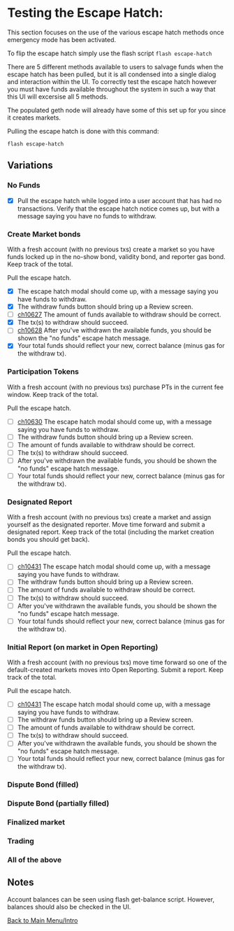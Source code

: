 # Testing the Escape Hatch:

This section focuses on the use of the various escape hatch methods once emergency mode has been activated.

To flip the escape hatch simply use the flash script `flash escape-hatch`

There are 5 different methods available to users to salvage funds when the escape hatch has been pulled, but it is all condensed into a single dialog and interaction within the UI. To correctly test the escape hatch however you must have funds available throughout the system in such a way that this UI will excersise all 5 methods.

The populated geth node will already have some of this set up for you since it creates markets.

Pulling the escape hatch is done with this command:

```
flash escape-hatch
```

## Variations

### No Funds

- [x] Pull the escape hatch while logged into a user account that has had no transactions. Verify that the escape hatch notice comes up, but with a message saying you have no funds to withdraw.

### Create Market bonds

With a fresh account (with no previous txs) create a market so you have funds locked up in the no-show bond, validity bond, and reporter gas bond. Keep track of the total.

Pull the escape hatch.

- [x] The escape hatch modal should come up, with a message saying you have funds to withdraw.
- [x] The withdraw funds button should bring up a Review screen.
- [ ] [ch10627](https://app.clubhouse.io/augur/story/10627/escape-hatch-with-create-market-funds-to-withdraw-incorrect) The amount of funds available to withdraw should be correct. 
- [x] The tx(s) to withdraw should succeed.
- [ ] [ch10628](https://app.clubhouse.io/augur/story/10628/after-withdrawing-funds-review-screen-continues-to-be-shown) After you've withdrawn the available funds, you should be shown the "no funds" escape hatch message. 
- [x] Your total funds should reflect your new, correct balance (minus gas for the withdraw tx).

### Participation Tokens

With a fresh account (with no previous txs) purchase PTs in the current fee window. Keep track of the total.

Pull the escape hatch.

- [ ] [ch10630](https://app.clubhouse.io/augur/story/10630/pts-are-not-redeemable-through-the-escape-hatch-modal) The escape hatch modal should come up, with a message saying you have funds to withdraw.
- [ ] The withdraw funds button should bring up a Review screen.
- [ ] The amount of funds available to withdraw should be correct. 
- [ ] The tx(s) to withdraw should succeed.
- [ ] After you've withdrawn the available funds, you should be shown the "no funds" escape hatch message. 
- [ ] Your total funds should reflect your new, correct balance (minus gas for the withdraw tx).

### Designated Report

With a fresh account (with no previous txs) create a market and assign yourself as the designated reporter. Move time forward and submit a designated report. Keep track of the total (including the market creation bonds you should get back).

Pull the escape hatch.

- [ ] [ch10431](https://app.clubhouse.io/augur/story/10431/escape-hatch-modal-does-not-appear) The escape hatch modal should come up, with a message saying you have funds to withdraw.
- [ ] The withdraw funds button should bring up a Review screen.
- [ ] The amount of funds available to withdraw should be correct. 
- [ ] The tx(s) to withdraw should succeed.
- [ ] After you've withdrawn the available funds, you should be shown the "no funds" escape hatch message. 
- [ ] Your total funds should reflect your new, correct balance (minus gas for the withdraw tx).

### Initial Report (on market in Open Reporting)

With a fresh account (with no previous txs) move time forward so one of the default-created markets moves into Open Reporting. Submit a report. Keep track of the total.

Pull the escape hatch.

- [ ] [ch10431](https://app.clubhouse.io/augur/story/10431/escape-hatch-modal-does-not-appear) The escape hatch modal should come up, with a message saying you have funds to withdraw.
- [ ] The withdraw funds button should bring up a Review screen.
- [ ] The amount of funds available to withdraw should be correct. 
- [ ] The tx(s) to withdraw should succeed.
- [ ] After you've withdrawn the available funds, you should be shown the "no funds" escape hatch message. 
- [ ] Your total funds should reflect your new, correct balance (minus gas for the withdraw tx).

### Dispute Bond (filled)

### Dispute Bond (partially filled)

### Finalized market

### Trading

### All of the above


## Notes

Account balances can be seen using flash get-balance script. However, balances should also be checked in the UI.

[Back to Main Menu/Intro](https://github.com/AugurProject/augur-walkthrough/)

